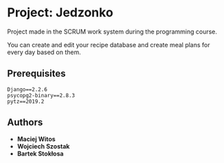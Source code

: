 # Project: Jedzonko

Project made in the SCRUM work system during the programming course.

You can create and edit your recipe database and create meal plans for every day based on them.

## Prerequisites
```
Django==2.2.6
psycopg2-binary==2.8.3
pytz==2019.2
```
## Authors
* **Maciej Witos** 
* **Wojciech Szostak** 
* **Bartek Stokłosa**




